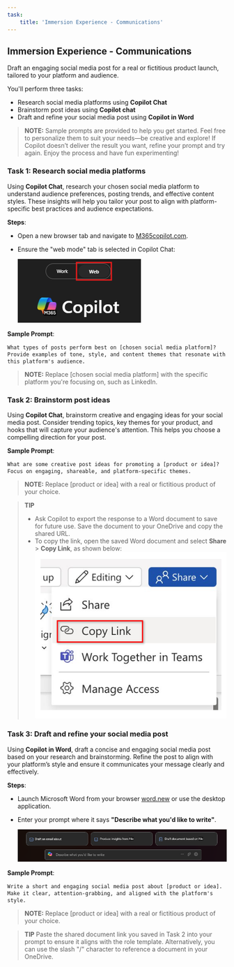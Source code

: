 ```yaml
---
task:
    title: 'Immersion Experience - Communications'
---
```


## Immersion Experience - Communications

Draft an engaging social media post for a real or fictitious product launch, tailored to your platform and audience.

You'll perform three tasks:

- Research social media platforms using **Copilot Chat**
- Brainstorm post ideas using **Copilot chat**
- Draft and refine your social media post using **Copilot in Word**

> **NOTE:** Sample prompts are provided to help you get started. Feel free to personalize them to suit your needs—be creative and explore! If Copilot doesn’t deliver the result you want, refine your prompt and try again. Enjoy the process and have fun experimenting!

### Task 1: Research social media platforms

Using **Copilot Chat**, research your chosen social media platform to understand audience preferences, posting trends, and effective content styles. These insights will help you tailor your post to align with platform-specific best practices and audience expectations.

**Steps**:

- Open a new browser tab and navigate to [M365copilot.com](https://m365copilot.com/).
- Ensure the "web mode" tab is selected in Copilot Chat:

    ![screenshot showing web mode tab.](../Prompts/Media/web-mode.png)

**Sample Prompt**:

```text
What types of posts perform best on [chosen social media platform]? Provide examples of tone, style, and content themes that resonate with this platform's audience.
```

> **NOTE:** Replace [chosen social media platform] with the specific platform you're focusing on, such as LinkedIn.

### Task 2: Brainstorm post ideas

Using **Copilot Chat**, brainstorm creative and engaging ideas for your social media post. Consider trending topics, key themes for your product, and hooks that will capture your audience's attention. This helps you choose a compelling direction for your post.

**Sample Prompt**:

```text
What are some creative post ideas for promoting a [product or idea]? Focus on engaging, shareable, and platform-specific themes.
```

> **NOTE:** Replace [product or idea] with a real or fictitious product of your choice.

> **TIP**  
>
> - Ask Copilot to export the response to a Word document to save for future use. Save the document to your OneDrive and copy the shared URL.
> - To copy the link, open the saved Word document and select **Share** > **Copy Link**, as shown below:  
> ![Share link.](../Demos/Media/share-menu-with-copy-link-9fd1c60a.png)

### Task 3: Draft and refine your social media post

Using **Copilot in Word**, draft a concise and engaging social media post based on your research and brainstorming. Refine the post to align with your platform’s style and ensure it communicates your message clearly and effectively.

**Steps**:

- Launch Microsoft Word from your browser [word.new](https://word.new) or use the desktop application.
- Enter your prompt where it says **"Describe what you'd like to write"**.

    ![screenshot showing Copilot in Word.](../Prompts/Media/draft-with-copilot.png)

**Sample Prompt**:

```text
Write a short and engaging social media post about [product or idea]. Make it clear, attention-grabbing, and aligned with the platform's style.
```

> **NOTE:** Replace [product or idea] with a real or fictitious product of your choice.

> **TIP** Paste the shared document link you saved in Task 2 into your prompt to ensure it aligns with the role template. Alternatively, you can use the slash "/" character to reference a document in your OneDrive.
